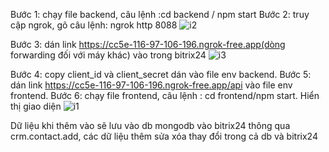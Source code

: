 Bước 1: chạy file backend, câu lệnh :cd backend / npm start
Bước 2: truy cập ngrok, gõ câu lệnh: ngrok http 8088
![i2](https://github.com/user-attachments/assets/8ffea0f8-6c0f-4466-af12-e371c1ca25d7)

Bước 3: dán link  https://cc5e-116-97-106-196.ngrok-free.app(dòng forwarding đối với máy khác) vào trong bitrix24
![i3](https://github.com/user-attachments/assets/7796dc63-21bf-443a-8538-03d83b94426a)

Bước 4: copy client_id và client_secret dán vào file env backend.
Bước 5: dán link  https://cc5e-116-97-106-196.ngrok-free.app/api vào file env frontend.
Bước 6: chạy file frontend, câu lệnh : cd frontend/npm start. Hiển thị giao diện 
![i1](https://github.com/user-attachments/assets/96f2c595-353d-4644-b93b-af001eb1cb4d)

Dữ liệu khi thêm vào sẽ lưu vào db mongodb vào bitrix24 thông qua crm.contact.add, các dữ liệu thêm sửa xóa thay đổi trong cả db và bitrix24

